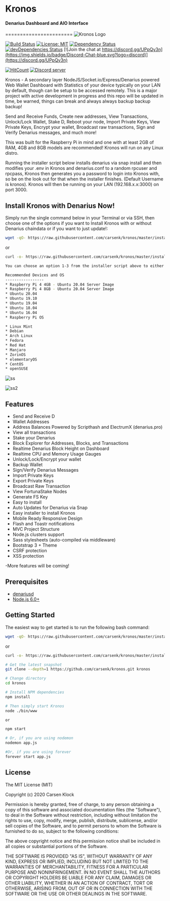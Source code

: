 # Kronos
#### Denarius Dashboard and AIO Interface
=======================
![Kronos Logo](https://user-images.githubusercontent.com/10162347/85915874-88a53900-b808-11ea-9a0f-1b68b7a2e61e.png)

[![Build Status](https://travis-ci.org/carsenk/kronos.svg?branch=master)](https://travis-ci.org/carsenk/kronos) [![License: MIT](https://img.shields.io/badge/License-MIT-blue.svg)](https://github.com/carsenk/kronos) [![Dependency Status](https://david-dm.org/carsenk/kronos/status.svg?style=flat)](https://david-dm.org/carsenk/kronos) [![devDependencies Status](https://david-dm.org/carsenk/kronos/dev-status.svg)](https://david-dm.org/carsenk/kronos?type=dev) [![Join the chat at https://discord.gg/UPpQy3n](https://img.shields.io/badge/Discord-Chat-blue.svg?logo=discord)](https://discord.gg/UPpQy3n)

[![HitCount](http://hits.dwyl.io/carsenk/kronos.svg)](http://hits.dwyl.io/carsenk/kronos)
<a href="https://discord.gg/UPpQy3n"><img src="https://discordapp.com/api/guilds/334361453320732673/embed.png" alt="Discord server" /></a>

Kronos - A secondary layer NodeJS/Socket.io/Express/Denarius powered Web Wallet Dashboard with Statistics of your device typically on your LAN by default, though can be setup to be accessed remotely. This is a major project with active development in progress and this repo will be updated in time, be warned, things can break and always always backup backup backup!

Send and Receive Funds, Create new addresses, View Transactions, Unlock/Lock Wallet, Stake D, Reboot your node, Import Private Keys, View Private Keys, Encrypt your wallet, Broadcast raw transactions, Sign and Verify Denarius messages, and much more!

This was built for the Raspberry Pi in mind and one with at least 2GB of RAM, 4GB and 8GB models are recommended! Kronos will run on any Linux distro.

Running the installer script below installs denarius via snap install and then modifies your .env in Kronos and denarius.conf to a random rpcuser and rpcpass, Kronos then generates you a password to login into Kronos with, so be on the look out for that when the installer finishes. (Default Username is kronos). Kronos will then be running on your LAN (192.168.x.x:3000) on port 3000.

Install Kronos with Denarius Now!
-----------------

Simply run the single command below in your Terminal or via SSH, then choose one of the options if you want to Install Kronos with or without Denarius chaindata or if you want to just update!:

```bash
wget -qO- https://raw.githubusercontent.com/carsenk/kronos/master/installkronos.sh | bash
```
or
```bash
curl -o- https://raw.githubusercontent.com/carsenk/kronos/master/installkronos.sh | bash

You can choose an option 1-3 from the installer script above to either install Kronos, install Kronos with Denarius chaindata, or Update Kronos!

Recommended Devices and OS
-----------------
* Raspberry Pi 4 4GB - Ubuntu 20.04 Server Image
* Raspberry Pi 4 8GB - Ubuntu 20.04 Server Image
* Ubuntu 20.04
* Ubuntu 19.10
* Ubuntu 19.04
* Ubuntu 18.04
* Ubuntu 16.04
* Raspberry Pi OS

* Linux Mint
* Debian
* Arch Linux
* Fedora
* Red Hat
* Manjaro
* ZorinOS
* elementaryOS
* CentOS
* openSUSE
```

![ss](https://user-images.githubusercontent.com/10162347/85916042-00c02e80-b80a-11ea-859f-7f82d17353c9.png)

![ss2](https://user-images.githubusercontent.com/10162347/85649248-e64a5180-b65f-11ea-9efc-91d2d03d6adc.png)


Features
--------

- Send and Receive D
- Wallet Addresses
- Address Balances Powered by Scripthash and ElectrumX (denarius.pro)
- View all transactions
- Stake your Denarius
- Block Explorer for Addresses, Blocks, and Transactions
- Realtime Denarius Block Height on Dashboard
- Realtime CPU and Memory Usage Gauges
- Unlock/Lock/Encrypt your wallet
- Backup Wallet
- Sign/Verify Denarius Messages
- Import Private Keys
- Export Private Keys
- Broadcast Raw Transaction
- View FortunaStake Nodes
- Generate FS Key
- Easy to install
- Auto Updates for Denarius via Snap
- Easy installer to install Kronos
- Mobile Ready Responsive Design
- Flash and Toastr notifications
- MVC Project Structure
- Node.js clusters support
- Sass stylesheets (auto-compiled via middleware)
- Bootstrap 3 + Theme
- CSRF protection
- XSS protection

-More features will be coming!

Prerequisites
-------------

- [denariusd](https://github.com/carsenk/denarius)
- [Node.js 6.0+](http://nodejs.org)

Getting Started
---------------

The easiest way to get started is to run the following bash command:

```bash
wget -qO- https://raw.githubusercontent.com/carsenk/kronos/master/installkronos.sh | bash
```
or
```bash
curl -o- https://raw.githubusercontent.com/carsenk/kronos/master/installkronos.sh | bash
```

```bash
# Get the latest snapshot
git clone --depth=1 https://github.com/carsenk/kronos.git kronos

# Change directory
cd kronos

# Install NPM dependencies
npm install

# Then simply start Kronos
node ./bin/www

or

npm start

# Or, if you are using nodemon
nodemon app.js

#Or, if you are using forever
forever start app.js
```

License
-------

The MIT License (MIT)

Copyright (c) 2020 Carsen Klock

Permission is hereby granted, free of charge, to any person obtaining a copy of this software and associated documentation files (the "Software"), to deal in the Software without restriction, including without limitation the rights to use, copy, modify, merge, publish, distribute, sublicense, and/or sell copies of the Software, and to permit persons to whom the Software is furnished to do so, subject to the following conditions:

The above copyright notice and this permission notice shall be included in all copies or substantial portions of the Software.

THE SOFTWARE IS PROVIDED "AS IS", WITHOUT WARRANTY OF ANY KIND, EXPRESS OR IMPLIED, INCLUDING BUT NOT LIMITED TO THE WARRANTIES OF MERCHANTABILITY, FITNESS FOR A PARTICULAR PURPOSE AND NONINFRINGEMENT. IN NO EVENT SHALL THE AUTHORS OR COPYRIGHT HOLDERS BE LIABLE FOR ANY CLAIM, DAMAGES OR OTHER LIABILITY, WHETHER IN AN ACTION OF CONTRACT, TORT OR OTHERWISE, ARISING FROM, OUT OF OR IN CONNECTION WITH THE SOFTWARE OR THE USE OR OTHER DEALINGS IN THE SOFTWARE.
